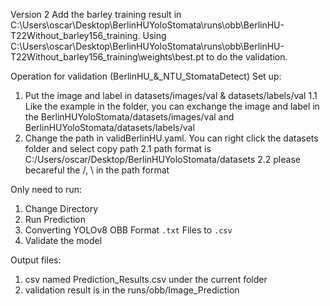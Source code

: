 Version 2 <wheat detection model improvement with barley>
Add the barley training result in C:\Users\oscar\Desktop\BerlinHUYoloStomata\runs\obb\BerlinHU-T22Without_barley156_training.
Using C:\Users\oscar\Desktop\BerlinHUYoloStomata\runs\obb\BerlinHU-T22Without_barley156_training\weights\best.pt to do the validation.

Operation for validation (BerlinHU\_&_NTU_StomataDetect)
Set up:

1. Put the image and label in datasets/images/val & datasets/labels/val
   1.1 Like the example in the folder, you can exchange the image and label in the BerlinHUYoloStomata/datasets/images/val
   and BerlinHUYoloStomata/datasets/labels/val
2. Change the path in validBerlinHU.yaml. You can right click the datasets folder and select copy path
   2.1 path format is C:/Users/oscar/Desktop/BerlinHUYoloStomata/datasets
   2.2 please becareful the /, \ in the path format

Only need to run:

1. Change Directory
2. Run Prediction
3. Converting YOLOv8 OBB Format `.txt` Files to `.csv`
4. Validate the model

Output files:

1. csv named Prediction_Results.csv under the current folder
2. validation result is in the runs/obb/Image_Prediction
